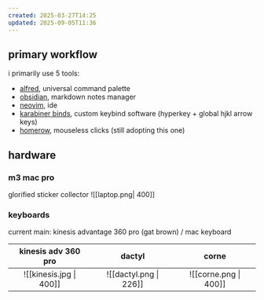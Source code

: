 ```yaml
---
created: 2025-03-27T14:25
updated: 2025-09-05T11:36
---
```

## primary workflow
i primarily use 5 tools:
- [alfred](https://www.alfredapp.com/), universal command palette
- [obsidian](https://obsidian.md/), markdown notes manager
- [neovim](https://github.com/neovim/neovim), ide
- [karabiner binds](https://karabiner-elements.pqrs.org/), custom keybind software (hyperkey + global hjkl arrow keys)
- [homerow](https://www.homerow.app/), mouseless clicks (still adopting this one)
## hardware
### m3 mac pro
glorified sticker collector
![[laptop.png| 400]]
### keyboards
current main: kinesis advantage 360 pro (gat brown) / mac keyboard

|   kinesis adv 360 pro   |         dactyl         |         corne         |
| :---------------------: | :--------------------: | :-------------------: |
| ![[kinesis.jpg \| 400]] | ![[dactyl.png \| 226]] | ![[corne.png \| 400]] |



